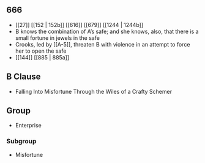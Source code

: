 ## 666
- [[27]] [[152 | 152b]] [[616]] [[679]] [[1244 | 1244b]] 
- B knows the combination of A’s safe; and she knows, also, that there is a small fortune in jewels in the safe
- Crooks, led by [[A-5]], threaten B with violence in an attempt to force her to open the safe
- [[144]] [[885 | 885a]] 

## B Clause
- Falling Into Misfortune Through the Wiles of a Crafty Schemer

## Group
- Enterprise

### Subgroup
- Misfortune

